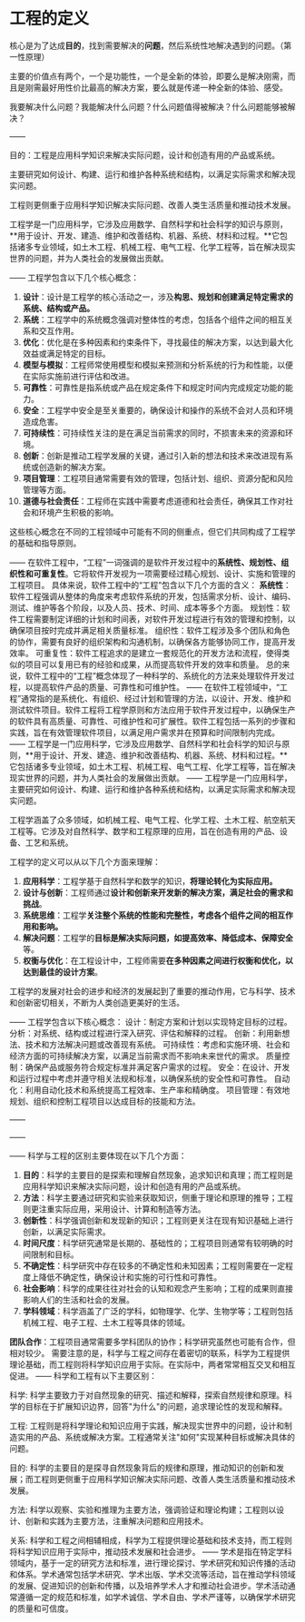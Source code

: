 # 工程的定义

核心是为了达成**目的**，找到需要解决的**问题**，然后系统性地解决遇到的问题。（第一性原理）

主要的价值点有两个，一个是功能性，一个是全新的体验，即要么是解决刚需，而且是刚需最好用性价比最高的解决方案，要么就是传递一种全新的体验、感受。

我要解决什么问题？我能解决什么问题？什么问题值得被解决？什么问题能够被解决？

——

目的：工程是应用科学知识来解决实际问题，设计和创造有用的产品或系统。

主要研究如何设计、构建、运行和维护各种系统和结构，以满足实际需求和解决现实问题。

工程则更侧重于应用科学知识解决实际问题、改善人类生活质量和推动技术发展。

工程学是一门应用科学，它涉及应用数学、自然科学和社会科学的知识与原则，**用于设计、开发、建造、维护和改善结构、机器、系统、材料和过程。**它包括诸多专业领域，如土木工程、机械工程、电气工程、化学工程等，旨在解决现实世界的问题，并为人类社会的发展做出贡献。

——
工程学包含以下几个核心概念：

1. **设计**：设计是工程学的核心活动之一，涉及**构思、规划和创建满足特定需求的系统、结构或产品。**
2. **系统**：工程学中的系统概念强调对整体性的考虑，包括各个组件之间的相互关系和交互作用。
3. **优化**：优化是在多种因素和约束条件下，寻找最佳的解决方案，以达到最大化效益或满足特定的目标。
4. **模型与模拟**：工程师常使用模型和模拟来预测和分析系统的行为和性能，以便在实际实施前进行评估和改进。
5. **可靠性**：可靠性是指系统或产品在规定条件下和规定时间内完成规定功能的能力。
6. **安全**：工程学中安全是至关重要的，确保设计和操作的系统不会对人员和环境造成危害。
7. **可持续性**：可持续性关注的是在满足当前需求的同时，不损害未来的资源和环境。
8. **创新**：创新是推动工程学发展的关键，通过引入新的想法和技术来改进现有系统或创造新的解决方案。
9. **项目管理**：工程项目通常需要有效的管理，包括计划、组织、资源分配和风险管理等方面。
10. **道德与社会责任**：工程师在实践中需要考虑道德和社会责任，确保其工作对社会和环境产生积极的影响。

这些核心概念在不同的工程领域中可能有不同的侧重点，但它们共同构成了工程学的基础和指导原则。

——
在软件工程中，“工程”一词强调的是软件开发过程中的**系统性、规划性、组织性和可重复性**。它将软件开发视为一项需要经过精心规划、设计、实施和管理的工程项目。
具体来说，软件工程中的“工程”包含以下几个方面的含义：
**系统性**：软件工程强调从整体的角度来考虑软件系统的开发，包括需求分析、设计、编码、测试、维护等各个阶段，以及人员、技术、时间、成本等多个方面。
规划性：软件工程需要制定详细的计划和时间表，对软件开发过程进行有效的管理和控制，以确保项目按时完成并满足相关质量标准。
组织性：软件工程涉及多个团队和角色的协作，需要有良好的组织架构和沟通机制，以确保各方能够协同工作，提高开发效率。
可重复性：软件工程追求的是建立一套规范化的开发方法和流程，使得类似的项目可以复用已有的经验和成果，从而提高软件开发的效率和质量。
总的来说，软件工程中的“工程”概念体现了一种科学的、系统化的方法来处理软件开发过程，以提高软件产品的质量、可靠性和可维护性。
——
在软件工程领域中，“工程”通常指的是系统化、有组织、经过计划和管理的方法，以设计、开发、维护和测试软件项目。软件工程将工程学原则和方法应用于软件开发过程中，以确保生产的软件具有高质量、可靠性、可维护性和可扩展性。软件工程包括一系列的步骤和实践，旨在有效管理软件项目，以满足用户需求并在预算和时间限制内完成。
——
工程学是一门应用科学，它涉及应用数学、自然科学和社会科学的知识与原则，**用于设计、开发、建造、维护和改善结构、机器、系统、材料和过程。**它包括诸多专业领域，如土木工程、机械工程、电气工程、化学工程等，旨在解决现实世界的问题，并为人类社会的发展做出贡献。
——
工程学是一门应用科学，主要研究如何设计、构建、运行和维护各种系统和结构，以满足实际需求和解决现实问题。

工程学涵盖了众多领域，如机械工程、电气工程、化学工程、土木工程、航空航天工程等。它涉及对自然科学、数学和工程原理的应用，旨在创造有用的产品、设备、工艺和系统。

工程学的定义可以从以下几个方面来理解：

1. **应用科学**：工程学基于自然科学和数学的知识，**将理论转化为实际应用。**
2. **设计与创新**：工程师通过**设计和创新来开发新的解决方案，满足社会的需求和挑战**。
3. **系统思维**：工程学**关注整个系统的性能和完整性，考虑各个组件之间的相互作用和影响。**
4. **解决问题**：工程学的**目标是解决实际问题，如提高效率、降低成本、保障安全**等。
5. **权衡与优化**：在工程设计中，工程师需要**在多种因素之间进行权衡和优化，以达到最佳的设计方案**。

工程学的发展对社会的进步和经济的发展起到了重要的推动作用，它与科学、技术和创新密切相关，不断为人类创造更美好的生活。

——
工程学包含以下核心概念：
设计：制定方案和计划以实现特定目标的过程。
分析：对系统、结构或过程进行深入研究、评估和解释的过程。
创新：利用新想法、技术和方法解决问题或改善现有系统。
可持续性：考虑和实施环境、社会和经济方面的可持续解决方案，以满足当前需求而不影响未来世代的需求。
质量控制：确保产品或服务符合规定标准并满足客户需求的过程。
安全：在设计、开发和运行过程中考虑并遵守相关法规和标准，以确保系统的安全性和可靠性。
自动化：利用自动化技术和系统提高工程效率、生产率和精确度。
项目管理：有效地规划、组织和控制工程项目以达成目标的技能和方法。

——

——

——
科学与工程的区别主要体现在以下几个方面：

1. **目的**：科学的主要目的是探索和理解自然现象，追求知识和真理；而工程则是应用科学知识来解决实际问题，设计和创造有用的产品或系统。
2. **方法**：科学主要通过研究和实验来获取知识，侧重于理论和原理的推导；工程则更注重实际应用，采用设计、计算和制造等方法。
3. **创新性**：科学强调创新和发现新的知识；工程则更关注在现有知识基础上进行创新，以满足实际需求。
4. **时间尺度**：科学研究通常是长期的、基础性的；工程项目则通常有较明确的时间限制和目标。
5. **不确定性**：科学研究中存在较多的不确定性和未知因素；工程则需要在一定程度上降低不确定性，确保设计和实施的可行性和可靠性。
6. **社会影响**：科学的成果往往对社会的认知和观念产生影响；工程的成果则直接影响人们的生活和社会的发展。
7. **学科领域**：科学涵盖了广泛的学科，如物理学、化学、生物学等；工程则包括机械工程、电子工程、土木工程等具体的领域。

**团队合作**：工程项目通常需要多学科团队的协作；科学研究虽然也可能有合作，但相对较少。
需要注意的是，科学与工程之间存在着密切的联系，科学为工程提供理论基础，而工程则将科学知识应用于实际。在实际中，两者常常相互交叉和相互促进。
——
科学和工程有以下主要区别：

科学: 科学主要致力于对自然现象的研究、描述和解释，探索自然规律和原理。科学的目标在于扩展知识边界，回答"为什么"的问题，追求理论性的发现和解释。

工程: 工程则是将科学理论和知识应用于实践，解决现实世界中的问题，设计和制造实用的产品、系统或解决方案。工程通常关注"如何"实现某种目标或解决具体的问题。

目的: 科学的主要目的是探寻自然现象背后的规律和原理，推动知识的创新和发展；而工程则更侧重于应用科学知识解决实际问题、改善人类生活质量和推动技术发展。

方法: 科学以观察、实验和推理为主要方法，强调验证和理论构建；工程则以设计、创新和实践为主要方法，注重解决问题和应用技术。

关系: 科学和工程之间相辅相成，科学为工程提供理论基础和技术支持，而工程则将科学知识应用于实际中，推动技术发展和社会进步。
——
学术是指在特定学科领域内，基于一定的研究方法和标准，进行理论探讨、学术研究和知识传播的活动和体系。学术通常包括学术研究、学术出版、学术交流等活动，旨在推动学科领域的发展、促进知识的创新和传播，以及培养学术人才和推动社会进步。学术活动通常遵循一定的规范和标准，如学术诚信、学术自由、学术严谨等，以确保学术研究的质量和可信度。